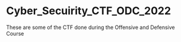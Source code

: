 # Cyber_Secuirity_CTF_ODC_2022
These are some of the CTF done during the Offensive and Defensive Course 
